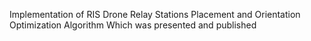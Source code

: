 Implementation of RIS Drone Relay Stations Placement and Orientation Optimization Algorithm Which was presented and published
